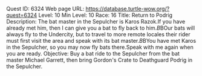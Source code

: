 Quest ID: 6324
Web page URL: https://database.turtle-wow.org/?quest=6324
Level: 10
Min Level: 10
Race: 16
Title: Return to Podrig
Description: The bat master in the Sepulcher is Karos Razok.If you have already met him, then I can give you a bat to fly back to him.$B$BOur bats will always fly to the Undercity, but to travel to more remote locales their rider must first visit the area and speak with its bat master.$B$BYou have met Karos in the Sepulcher, so you may now fly bats there.Speak with me again when you are ready.
Objective: Buy a bat ride to the Sepulcher from the bat master Michael Garrett, then bring Gordon's Crate to Deathguard Podrig in the Sepulcher.
